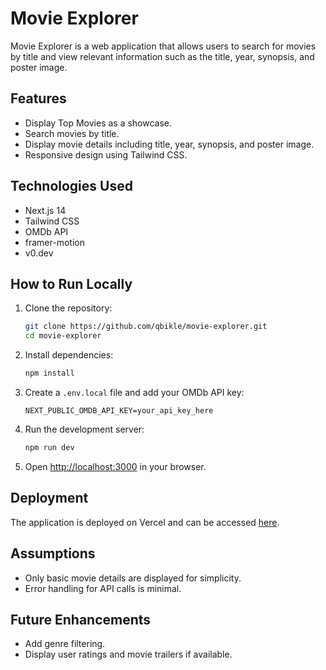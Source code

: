 # Movie Explorer

Movie Explorer is a web application that allows users to search for movies by title and view relevant information such as the title, year, synopsis, and poster image.

## Features

- Display Top Movies as a showcase.
- Search movies by title.
- Display movie details including title, year, synopsis, and poster image.
- Responsive design using Tailwind CSS.

## Technologies Used

- Next.js 14
- Tailwind CSS
- OMDb API
- framer-motion
- v0.dev

## How to Run Locally

1. Clone the repository:

   ```bash
   git clone https://github.com/qbikle/movie-explorer.git
   cd movie-explorer
   ```

2. Install dependencies:

   ```bash
   npm install
   ```

3. Create a `.env.local` file and add your OMDb API key:

   ```
   NEXT_PUBLIC_OMDB_API_KEY=your_api_key_here
   ```

4. Run the development server:

   ```bash
   npm run dev
   ```

5. Open [http://localhost:3000](http://localhost:3000) in your browser.

## Deployment

The application is deployed on Vercel and can be accessed [here](your_deployed_app_url).

## Assumptions

- Only basic movie details are displayed for simplicity.
- Error handling for API calls is minimal.

## Future Enhancements

- Add genre filtering.
- Display user ratings and movie trailers if available.
